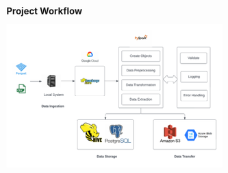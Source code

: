 ## Project Workflow

![alt text](https://github.com/Sudhandar/PrescriberPipeline/blob/master/images/Pipeline.png)